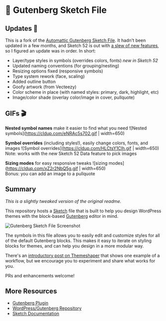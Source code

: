 # 💎 Gutenberg Sketch File

## Updates 🔨

This is a fork of the [Automattic Gutenberg Sketch File](https://github.com/Automattic/gutenberg-themes-sketch). It hadn't been updated in a few months, and Sketch 52 is out with [a slew of new features](https://blog.sketchapp.com/dark-mode-data-a-brand-new-look-and-more-in-sketch-52-e462c8a64d00), so I figured an update was in order. In short:

- Layer/type styles in symbols (overrides colors, fonts) *new in Sketch 52*
- Updated naming conventions (for grouping/nesting)
- Resizing options fixed (responsive symbols)
- Type system rework (face, scaling)
- Added outline button
- Goofy artwork (from Vecteezy)
- Color scheme in place (with named styles: primary, dark, highlight, etc)
- Image/color shade (overlay color/image in cover, pullquote)

## GIFs 🎬

**Nested symbol names** make it easier to find what you need
![Nested symbols](https://cldup.com/eNRAc5s702.gif | width=650)  

**Symbol overrides** (including styles!), easily change colors, fonts, and images
![Symbol overrides](https://cldup.com/HLCtsY1Clh.gif | width=650)  
Note: works with the new Sketch 52 Data feature to pick images

**Sizing modes** for easy responsive tweaks
![sizing modes](https://cldup.com/xZ2r2NbQ5g.gif | width=650)  
Bonus: you can add an image to a pullquote


## Summary

*This is a slightly tweaked version of the original readme.*

This repository hosts a [Sketch](https://sketchapp.com) file that is built to help you design WordPress themes with the block-based [Gutenberg](https://github.com/WordPress/gutenberg/) editor in mind. 

![Gutenberg Sketch File Screenshot](https://cldup.com/j6cZSSCyYJ.png)

The symbols in this file allows you to easily edit and customize styles for all of the default Gutenberg blocks. This makes it easy to iterate on styling blocks for themes, and can help you design in a more modular way. 

There's an [introductory post on Themeshaper](https://themeshaper.com/2018/03/07/designing-gutenberg-block-driven-themes-with-sketch/) that shows one example of a workflow, but we encourage you to experiment and share what works for you.

PRs and enhancements welcome!

## More Resources

- [Gutenberg Plugin](https://wordpress.org/plugins/gutenberg/)
- [WordPress/Gutenberg Repository](https://github.com/WordPress/gutenberg)
- [Sketch Documentation](https://sketchapp.com/docs/)
